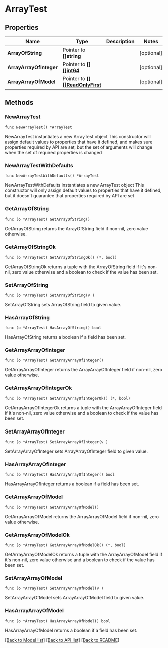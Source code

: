 # ArrayTest

## Properties

Name | Type | Description | Notes
------------ | ------------- | ------------- | -------------
**ArrayOfString** | Pointer to **[]string** |  | [optional] 
**ArrayArrayOfInteger** | Pointer to [**[][]int64**](array.md) |  | [optional] 
**ArrayArrayOfModel** | Pointer to [**[][]ReadOnlyFirst**](array.md) |  | [optional] 

## Methods

### NewArrayTest

`func NewArrayTest() *ArrayTest`

NewArrayTest instantiates a new ArrayTest object
This constructor will assign default values to properties that have it defined,
and makes sure properties required by API are set, but the set of arguments
will change when the set of required properties is changed

### NewArrayTestWithDefaults

`func NewArrayTestWithDefaults() *ArrayTest`

NewArrayTestWithDefaults instantiates a new ArrayTest object
This constructor will only assign default values to properties that have it defined,
but it doesn't guarantee that properties required by API are set

### GetArrayOfString

`func (o *ArrayTest) GetArrayOfString() `

GetArrayOfString returns the ArrayOfString field if non-nil, zero value otherwise.

### GetArrayOfStringOk

`func (o *ArrayTest) GetArrayOfStringOk() (*, bool)`

GetArrayOfStringOk returns a tuple with the ArrayOfString field if it's non-nil, zero value otherwise
and a boolean to check if the value has been set.

### SetArrayOfString

`func (o *ArrayTest) SetArrayOfString(v )`

SetArrayOfString sets ArrayOfString field to given value.

### HasArrayOfString

`func (o *ArrayTest) HasArrayOfString() bool`

HasArrayOfString returns a boolean if a field has been set.

### GetArrayArrayOfInteger

`func (o *ArrayTest) GetArrayArrayOfInteger() `

GetArrayArrayOfInteger returns the ArrayArrayOfInteger field if non-nil, zero value otherwise.

### GetArrayArrayOfIntegerOk

`func (o *ArrayTest) GetArrayArrayOfIntegerOk() (*, bool)`

GetArrayArrayOfIntegerOk returns a tuple with the ArrayArrayOfInteger field if it's non-nil, zero value otherwise
and a boolean to check if the value has been set.

### SetArrayArrayOfInteger

`func (o *ArrayTest) SetArrayArrayOfInteger(v )`

SetArrayArrayOfInteger sets ArrayArrayOfInteger field to given value.

### HasArrayArrayOfInteger

`func (o *ArrayTest) HasArrayArrayOfInteger() bool`

HasArrayArrayOfInteger returns a boolean if a field has been set.

### GetArrayArrayOfModel

`func (o *ArrayTest) GetArrayArrayOfModel() `

GetArrayArrayOfModel returns the ArrayArrayOfModel field if non-nil, zero value otherwise.

### GetArrayArrayOfModelOk

`func (o *ArrayTest) GetArrayArrayOfModelOk() (*, bool)`

GetArrayArrayOfModelOk returns a tuple with the ArrayArrayOfModel field if it's non-nil, zero value otherwise
and a boolean to check if the value has been set.

### SetArrayArrayOfModel

`func (o *ArrayTest) SetArrayArrayOfModel(v )`

SetArrayArrayOfModel sets ArrayArrayOfModel field to given value.

### HasArrayArrayOfModel

`func (o *ArrayTest) HasArrayArrayOfModel() bool`

HasArrayArrayOfModel returns a boolean if a field has been set.


[[Back to Model list]](../README.md#documentation-for-models) [[Back to API list]](../README.md#documentation-for-api-endpoints) [[Back to README]](../README.md)


